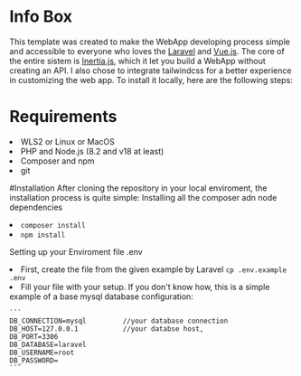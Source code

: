 # Info Box
This template was created to make the WebApp developing process simple and accessible to everyone who loves the [Laravel]([url](https://laravel.com/)) and [Vue.js]([url](https://vuejs.org/)). 
The core of the entire sistem is [Inertia.js]([url](https://inertiajs.com/)), which it let you build a WebApp without creating an API. I also chose to integrate tailwindcss for a better experience in customizing the web app. To install it locally, here are the following steps:

# Requirements
<li>WLS2 or Linux or MacOS</li>
<li>PHP and Node.js (8.2 and v18 at least)</li>
<li>Composer and npm</li>
<li>git</li>

#Installation
After cloning the repository in your local enviroment, the installation process is quite simple:
Installing all the composer adn node dependencies
<li><code>composer install</code></li>
<li><code>npm install</code></li>

Setting up your Enviroment file .env
<li>First, create the file from the given example by Laravel <code>cp .env.example .env</code></li>
<li>
    Fill your file with your setup. If you don't know how, this is a simple example of a base mysql database configuration:
    
    ```
    DB_CONNECTION=mysql         //your database connection
    DB_HOST=127.0.0.1           //your databse host, 
    DB_PORT=3306
    DB_DATABASE=laravel
    DB_USERNAME=root
    DB_PASSWORD=
    ```
</li>
